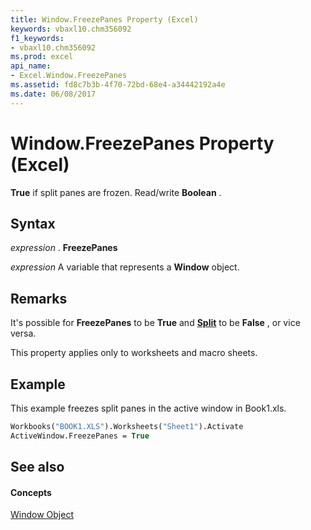 ```yaml
---
title: Window.FreezePanes Property (Excel)
keywords: vbaxl10.chm356092
f1_keywords:
- vbaxl10.chm356092
ms.prod: excel
api_name:
- Excel.Window.FreezePanes
ms.assetid: fd8c7b3b-4f70-72bd-68e4-a34442192a4e
ms.date: 06/08/2017
---
```



# Window.FreezePanes Property (Excel)

 **True** if split panes are frozen. Read/write **Boolean** .


## Syntax

 _expression_ . **FreezePanes**

 _expression_ A variable that represents a **Window** object.


## Remarks

It's possible for **FreezePanes** to be **True** and **[Split](window-split-property-excel.md)** to be **False** , or vice versa.

This property applies only to worksheets and macro sheets.


## Example

This example freezes split panes in the active window in Book1.xls.


```vb
Workbooks("BOOK1.XLS").Worksheets("Sheet1").Activate 
ActiveWindow.FreezePanes = True
```


## See also


#### Concepts


[Window Object](window-object-excel.md)


